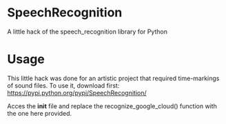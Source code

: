 # SpeechRecognition
A little hack of the speech_recognition library for Python

# Usage

This little hack was done for an artistic project that required time-markings of sound files. To use it, download first:
https://pypi.python.org/pypi/SpeechRecognition/

Acces the __init__ file and replace the recognize_google_cloud() function with the one here provided.
